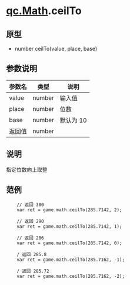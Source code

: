 # [qc.Math](README.md).ceilTo

## 原型
* number ceilTo(value, place, base)

## 参数说明
| 参数名 | 类型 | 说明 |
| ------------- | ------------- | -------------|
| value | number | 输入值 |
| place | number | 位数 |
| base | number | 默认为 10 |
| 返回值 | number |  |

## 说明
指定位数向上取整

## 范例
````
    // 返回 300
    var ret = game.math.ceilTo(285.7142, 2);

    // 返回 290
    var ret = game.math.ceilTo(285.7142, 1);

    // 返回 286
    var ret = game.math.ceilTo(285.7142, 0);

    / 返回 285.8
    var ret = game.math.ceilTo(285.7162, -1);

    / 返回 285.72
    var ret = game.math.ceilTo(285.7162, -2);
````
